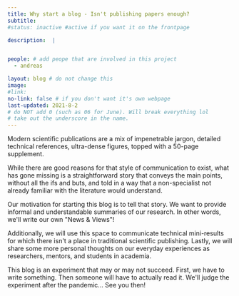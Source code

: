 ```yaml
---
title: Why start a blog - Isn't publishing papers enough? 
subtitle: 
#status: inactive #active if you want it on the frontpage

description:  |


people: # add peope that are involved in this project
  - andreas

layout: blog # do not change this
image: 
#link:
no-link: false # if you don't want it's own webpage
last-updated: 2021-8-2
# do NOT add 0 (such as 06 for June). Will break everything lol
# take out the underscore in the name.
---
```



Modern scientific publications are a mix of impenetrable jargon, detailed technical references, ultra-dense figures, topped with a 50-page supplement.



While there are good reasons for that style of communication to exist, what has gone missing is a straightforward story that conveys the main points, without all the ifs and buts, and told in a way that a non-specialist not already familiar with the literature would understand.



Our motivation for starting this blog is to tell that story. We want to provide informal and understandable summaries of our research. In other words, we'll write our own "News & Views"!



Additionally, we will use this space to communicate technical mini-results for which there isn't a place in traditional scientific publishing. Lastly, we will share some more personal thoughts on our everyday experiences as researchers, mentors, and students in academia.



This blog is an experiment that may or may not succeed. First, we have to write something. Then someone will have to actually read it. We'll judge the experiment after the pandemic... See you then! 




